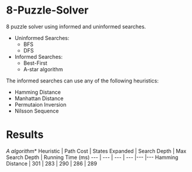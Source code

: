 # 8-Puzzle-Solver
8 puzzle solver using informed and uninformed searches.

- Uninformed Searches: 
  - BFS
  - DFS
- Informed Searches:
  - Best-First
  - A-star algorithm

The informed searches can use any of the following heuristics:
- Hamming Distance
- Manhattan Distance
- Permutaion Inversion
- Nilsson Sequence

# Results

**A* algorithm**
Heuristic | Path Cost | States Expanded | Search Depth | Max Search Depth | Running Time (ms)
--- | --- | --- | --- |--- |---
Hamming Distance | 301 | 283 | 290 | 286 | 289

